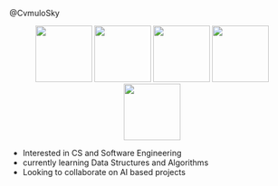@CvmuloSky

<div id="header" align="center">
  <img src="https://img.shields.io/badge/Windows-0078D6?style=for-the-badge&logo=windows&logoColor=white" width="100"/>
  <img src="https://img.shields.io/badge/Python-3776AB?style=for-the-badge&logo=python&logoColor=white" width="100"/>
  <img src="https://img.shields.io/badge/HTML5-E34F26?style=for-the-badge&logo=html5&logoColor=white" width="100"/>
  <img src="https://img.shields.io/badge/CSS3-1572B6?style=for-the-badge&logo=css3&logoColor=white" width="100"/>
  <img src="https://img.shields.io/badge/Java-ED8B00?style=for-the-badge&logo=java&logoColor=white" width="100"/>
</div>


- Interested in CS and Software Engineering
- currently learning Data Structures and Algorithms
- Looking to collaborate on AI based projects
